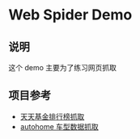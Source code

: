 # Web Spider Demo

## 说明

这个 demo 主要为了练习网页抓取

## 项目参考

- [天天基金排行榜抓取](https://github.com/nullpointer/fund-crawler)
- [autohome 车型数据抓取](https://github.com/iNuanfeng/node-spider)